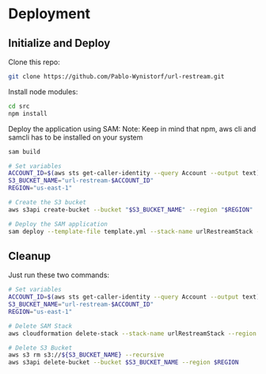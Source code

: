 # Deployment

## Initialize and Deploy

Clone this repo:
```bash
git clone https://github.com/Pablo-Wynistorf/url-restream.git
```

Install node modules:
```bash
cd src
npm install
```

Deploy the application using SAM:
Note: Keep in mind that npm, aws cli and samcli has to be installed on your system
```bash
sam build

# Set variables
ACCOUNT_ID=$(aws sts get-caller-identity --query Account --output text)
S3_BUCKET_NAME="url-restream-$ACCOUNT_ID"
REGION="us-east-1"

# Create the S3 bucket
aws s3api create-bucket --bucket "$S3_BUCKET_NAME" --region "$REGION"

# Deploy the SAM application
sam deploy --template-file template.yml --stack-name urlRestreamStack --capabilities CAPABILITY_IAM --region "$REGION" --s3-bucket "$S3_BUCKET_NAME"
```

## Cleanup

Just run these two commands:

```bash
# Set variables
ACCOUNT_ID=$(aws sts get-caller-identity --query Account --output text)
S3_BUCKET_NAME="url-restream-$ACCOUNT_ID"
REGION="us-east-1"

# Delete SAM Stack
aws cloudformation delete-stack --stack-name urlRestreamStack --region "$REGION"

# Delete S3 Bucket
aws s3 rm s3://${S3_BUCKET_NAME} --recursive
aws s3api delete-bucket --bucket $S3_BUCKET_NAME --region $REGION
```
